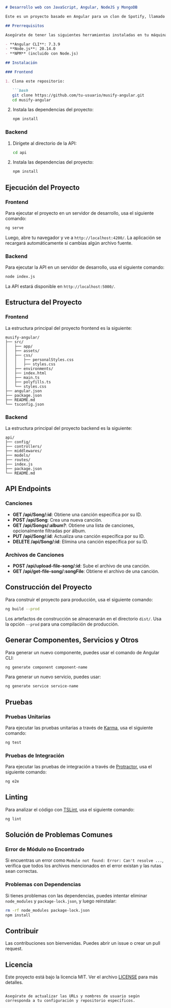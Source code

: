 
```markdown
# Desarrollo web con JavaScript, Angular, NodeJS y MongoDB

Este es un proyecto basado en Angular para un clon de Spotify, llamado Musify.

## Prerrequisitos

Asegúrate de tener las siguientes herramientas instaladas en tu máquina:

- **Angular CLI**: 7.3.9
- **Node.js**: 20.14.0
- **NPM** (incluido con Node.js)

## Instalación

### Frontend

1. Clona este repositorio:

   ```bash
   git clone https://github.com/tu-usuario/musify-angular.git
   cd musify-angular
   ```

2. Instala las dependencias del proyecto:

   ```bash
   npm install
   ```

### Backend

1. Dirígete al directorio de la API:

   ```bash
   cd api
   ```

2. Instala las dependencias del proyecto:

   ```bash
   npm install
   ```

## Ejecución del Proyecto

### Frontend

Para ejecutar el proyecto en un servidor de desarrollo, usa el siguiente comando:

```bash
ng serve
```

Luego, abre tu navegador y ve a `http://localhost:4200/`. La aplicación se recargará automáticamente si cambias algún archivo fuente.

### Backend

Para ejecutar la API en un servidor de desarrollo, usa el siguiente comando:

```bash
node index.js
```

La API estará disponible en `http://localhost:5000/`.

## Estructura del Proyecto

### Frontend

La estructura principal del proyecto frontend es la siguiente:

```
musify-angular/
├── src/
│   ├── app/
│   ├── assets/
│   ├── css/
│   │   ├── personalStyles.css
│   │   ├── styles.css
│   ├── environments/
│   ├── index.html
│   ├── main.ts
│   ├── polyfills.ts
│   └── styles.css
├── angular.json
├── package.json
├── README.md
└── tsconfig.json
```

### Backend

La estructura principal del proyecto backend es la siguiente:

```
api/
├── config/
├── controllers/
├── middlewares/
├── models/
├── routes/
├── index.js
├── package.json
└── README.md
```

## API Endpoints

### Canciones

- **GET /api/Song/:id**: Obtiene una canción específica por su ID.
- **POST /api/Song**: Crea una nueva canción.
- **GET /api/Songs/:album?**: Obtiene una lista de canciones, opcionalmente filtradas por álbum.
- **PUT /api/Song/:id**: Actualiza una canción específica por su ID.
- **DELETE /api/Song/:id**: Elimina una canción específica por su ID.

### Archivos de Canciones

- **POST /api/upload-file-song/:id**: Sube el archivo de una canción.
- **GET /api/get-file-song/:songFile**: Obtiene el archivo de una canción.

## Construcción del Proyecto

Para construir el proyecto para producción, usa el siguiente comando:

```bash
ng build --prod
```

Los artefactos de construcción se almacenarán en el directorio `dist/`. Usa la opción `--prod` para una compilación de producción.

## Generar Componentes, Servicios y Otros

Para generar un nuevo componente, puedes usar el comando de Angular CLI:

```bash
ng generate component component-name
```

Para generar un nuevo servicio, puedes usar:

```bash
ng generate service service-name
```

## Pruebas

### Pruebas Unitarias

Para ejecutar las pruebas unitarias a través de [Karma](https://karma-runner.github.io), usa el siguiente comando:

```bash
ng test
```

### Pruebas de Integración

Para ejecutar las pruebas de integración a través de [Protractor](http://www.protractortest.org/), usa el siguiente comando:

```bash
ng e2e
```

## Linting

Para analizar el código con [TSLint](https://palantir.github.io/tslint/), usa el siguiente comando:

```bash
ng lint
```

## Solución de Problemas Comunes

### Error de Módulo no Encontrado

Si encuentras un error como `Module not found: Error: Can't resolve ...`, verifica que todos los archivos mencionados en el error existan y las rutas sean correctas.

### Problemas con Dependencias

Si tienes problemas con las dependencias, puedes intentar eliminar `node_modules` y `package-lock.json`, y luego reinstalar:

```bash
rm -rf node_modules package-lock.json
npm install
```

## Contribuir

Las contribuciones son bienvenidas. Puedes abrir un issue o crear un pull request.

## Licencia

Este proyecto está bajo la licencia MIT. Ver el archivo [LICENSE](LICENSE) para más detalles.
```

Asegúrate de actualizar las URLs y nombres de usuario según corresponda a tu configuración y repositorio específicos.
